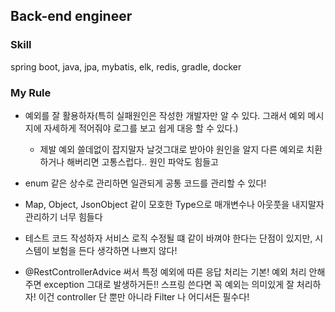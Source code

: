 ## Back-end engineer

### Skill
spring boot, java, jpa, mybatis, elk, redis, gradle, docker

### My Rule

- 예외를 잘 활용하자(특히 실패원인은 작성한 개발자만 알 수 있다. 그래서 예외 메시지에 자세하게 적어줘야 로그를 보고 쉽게 대응 할 수 있다.)
  - 제발 예외 쓸데없이 잡지말자 날것그대로 받아야 원인을 알지 다른 예외로 치환하거나 해버리면 고통스럽다.. 원인 파악도 힘들고
- enum 같은 상수로 관리하면 일관되게 공통 코드를 관리할 수 있다!

- Map, Object, JsonObject 같이 모호한 Type으로 매개변수나 아웃풋을 내지말자 관리하기 너무 힘들다

- 테스트 코드 작성하자 서비스 로직 수정될 떄 같이 바껴야 한다는 단점이 있지만, 시스템이 보험을 든다 생각하면 나쁘지 않다!

- @RestControllerAdvice 써서 특정 예외에 따른 응답 처리는 기본! 예외 처리 안해주면 exception 그대로 발생하거든!! 스프링 쓴다면 꼭 예외는 의미있게 잘 처리하자! 이건 controller 단 뿐만 아니라 Filter 나 어디서든 필수다!
